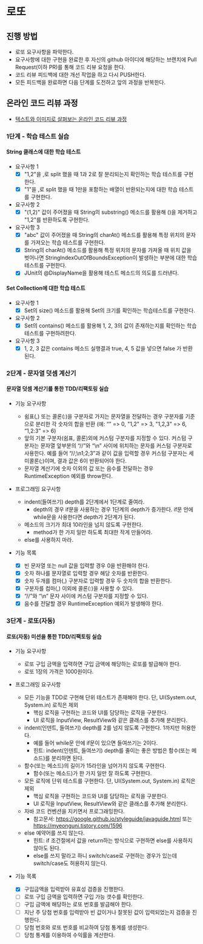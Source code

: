 # 로또
## 진행 방법
* 로또 요구사항을 파악한다.
* 요구사항에 대한 구현을 완료한 후 자신의 github 아이디에 해당하는 브랜치에 Pull Request(이하 PR)를 통해 코드 리뷰 요청을 한다.
* 코드 리뷰 피드백에 대한 개선 작업을 하고 다시 PUSH한다.
* 모든 피드백을 완료하면 다음 단계를 도전하고 앞의 과정을 반복한다.

## 온라인 코드 리뷰 과정
* [텍스트와 이미지로 살펴보는 온라인 코드 리뷰 과정](https://github.com/next-step/nextstep-docs/tree/master/codereview)

### 1단계 - 학습 테스트 실습

#### String 클래스에 대한 학습 테스트

- 요구사항 1
  - [X] "1,2"을 ,로 split 했을 때 1과 2로 잘 분리되는지 확인하는 학습 테스트를 구현한다.
  - [X] "1"을 ,로 split 했을 때 1만을 포함하는 배열이 반환되는지에 대한 학습 테스트를 구현한다.

- 요구사항 2
  - [X] "(1,2)" 값이 주어졌을 때 String의 substring() 메소드를 활용해 ()을 제거하고 "1,2"를 반환하도록 구현한다.

- 요구사항 3
  - [X] "abc" 값이 주어졌을 때 String의 charAt() 메소드를 활용해 특정 위치의 문자를 가져오는 학습 테스트를 구현한다.
  - [X] String의 charAt() 메소드를 활용해 특정 위치의 문자를 가져올 때 위치 값을 벗어나면 StringIndexOutOfBoundsException이 발생하는 부분에 대한 학습 테스트를 구현한다.
  - [X] JUnit의 @DisplayName을 활용해 테스트 메소드의 의도를 드러낸다.

#### Set Collection에 대한 학습 테스트

- 요구사항 1
  - [X] Set의 size() 메소드를 활용해 Set의 크기를 확인하는 학습테스트를 구현한다.

- 요구사항 2
  - [X] Set의 contains() 메소드를 활용해 1, 2, 3의 값이 존재하는지를 확인하는 학습테스트를 구현하려한다.

- 요구사항 3
  - [X] 1, 2, 3 값은 contains 메소드 실행결과 true, 4, 5 값을 넣으면 false 가 반환된다. 

### 2단계 - 문자열 덧셈 계산기

#### 문자열 덧셈 계산기를 통한 TDD/리팩토링 실습

- 기능 요구사항
  - 쉼표(,) 또는 콜론(:)을 구분자로 가지는 문자열을 전달하는 경우 구분자를 기준으로 분리한 각 숫자의 합을 반환 (예: “” => 0, "1,2" => 3, "1,2,3" => 6, “1,2:3” => 6)
  - 앞의 기본 구분자(쉼표, 콜론)외에 커스텀 구분자를 지정할 수 있다. 커스텀 구분자는 문자열 앞부분의 “//”와 “\n” 사이에 위치하는 문자를 커스텀 구분자로 사용한다. 예를 들어 “//;\n1;2;3”과 같이 값을 입력할 경우 커스텀 구분자는 세미콜론(;)이며, 결과 값은 6이 반환되어야 한다.
  - 문자열 계산기에 숫자 이외의 값 또는 음수를 전달하는 경우 RuntimeException 예외를 throw한다.

- 프로그래밍 요구사항
  - indent(들여쓰기) depth를 2단계에서 1단계로 줄여라.
    - depth의 경우 if문을 사용하는 경우 1단계의 depth가 증가한다. if문 안에 while문을 사용한다면 depth가 2단계가 된다.
  - 메소드의 크기가 최대 10라인을 넘지 않도록 구현한다.
    - method가 한 가지 일만 하도록 최대한 작게 만들어라.
  - else를 사용하지 마라.

- 기능 목록
  - [X] 빈 문자열 또는 null 값을 입력할 경우 0을 반환해야 한다.
  - [X] 숫자 하나를 문자열로 입력할 경우 해당 숫자를 반환한다.
  - [X] 숫자 두개를 컴마(,) 구분자로 입력할 경우 두 숫자의 합을 반환한다.
  - [X] 구분자를 컴마(,) 이외에 콜론(:)을 사용할 수 있다.
  - [X] “//”와 “\n” 문자 사이에 커스텀 구분자를 지정할 수 있다.
  - [X] 음수를 전달할 경우 RuntimeException 예외가 발생해야 한다.

### 3단계 - 로또(자동)

#### 로또(자동) 미션을 통한 TDD/리팩토링 실습

- 기능 요구사항
  - 로또 구입 금액을 입력하면 구입 금액에 해당하는 로또를 발급해야 한다.
  - 로또 1장의 가격은 1000원이다.

- 프로그래밍 요구사항
  - 모든 기능을 TDD로 구현해 단위 테스트가 존재해야 한다. 단, UI(System.out, System.in) 로직은 제외
    - 핵심 로직을 구현하는 코드와 UI를 담당하는 로직을 구분한다.
    - UI 로직을 InputView, ResultView와 같은 클래스를 추가해 분리한다.
  - indent(인덴트, 들여쓰기) depth를 2를 넘지 않도록 구현한다. 1까지만 허용한다.
    - 예를 들어 while문 안에 if문이 있으면 들여쓰기는 2이다.
    - 힌트: indent(인덴트, 들여쓰기) depth를 줄이는 좋은 방법은 함수(또는 메소드)를 분리하면 된다.
  - 함수(또는 메소드)의 길이가 15라인을 넘어가지 않도록 구현한다.
    - 함수(또는 메소드)가 한 가지 일만 잘 하도록 구현한다.
  - 모든 로직에 단위 테스트를 구현한다. 단, UI(System.out, System.in) 로직은 제외
    - 핵심 로직을 구현하는 코드와 UI를 담당하는 로직을 구분한다.
    - UI 로직을 InputView, ResultView와 같은 클래스를 추가해 분리한다.
  - 자바 코드 컨벤션을 지키면서 프로그래밍한다.
    - 참고문서: https://google.github.io/styleguide/javaguide.html 또는 https://myeonguni.tistory.com/1596
  - else 예약어를 쓰지 않는다.
    - 힌트: if 조건절에서 값을 return하는 방식으로 구현하면 else를 사용하지 않아도 된다.
    - else를 쓰지 말라고 하니 switch/case로 구현하는 경우가 있는데 switch/case도 허용하지 않는다.

- 기능 목록
  - [X] 구입금액을 입력받아 유효성 검증을 진행한다.
  - [ ] 로또 구입 금액을 입력하면 구입 가능 갯수를 확인한다.
  - [ ] 구입 금액에 해당하는 로또 번호를 발급해야 한다.
  - [ ] 지난 주 당첨 번호를 입력받아 빈 값이거나 잘못된 값이 입력되었는지 검증을 진행한다. 
  - [ ] 당첨 번호와 로또 번호를 비교하여 당첨 통계를 생성한다.
  - [ ] 당첨 통계를 이용하여 수익률을 계산한다.
